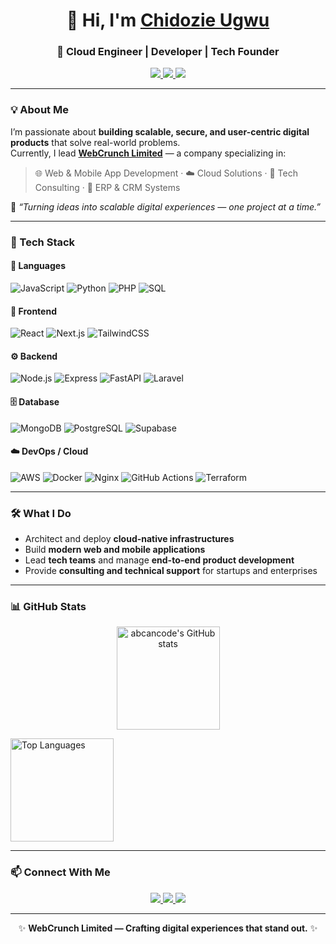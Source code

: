 <!--
**ChidozieUgwu/ChidozieUgwu** — Professional GitHub Profile README
-->

<h1 align="center">👋 Hi, I'm <a href="https://github.com/ChidozieUgwu">Chidozie Ugwu</a></h1>
<h3 align="center">🚀 Cloud Engineer | Developer | Tech Founder</h3>

<p align="center">
  <a href="https://www.linkedin.com/in/chidozie-ugwu-88313178">
    <img src="https://img.shields.io/badge/LinkedIn-Chidozie%20Ugwu-blue?style=flat-square&logo=linkedin">
  </a>
  <a href="mailto:chidozieintech@gmail.com">
    <img src="https://img.shields.io/badge/Email-chidozieintech%40gmail.com-red?style=flat-square&logo=gmail">
  </a>
  <a href="https://github.com/WebCrunchLimited">
    <img src="https://img.shields.io/badge/Organization-WebCrunch%20Limited-%230f387d?style=flat-square&logo=github">
  </a>
</p>

---

### 💡 About Me
I’m passionate about **building scalable, secure, and user-centric digital products** that solve real-world problems.  
Currently, I lead **[WebCrunch Limited](https://github.com/WebCrunchLimited)** — a company specializing in:
> 🌐 Web & Mobile App Development · ☁️ Cloud Solutions · 🧠 Tech Consulting · 💼 ERP & CRM Systems

💬 *“Turning ideas into scalable digital experiences — one project at a time.”*

---

### 🧰 Tech Stack

#### 🚀 Languages
![JavaScript](https://img.shields.io/badge/JavaScript-F7DF1E?style=flat-square&logo=javascript&logoColor=black)
![Python](https://img.shields.io/badge/Python-3776AB?style=flat-square&logo=python&logoColor=white)
![PHP](https://img.shields.io/badge/PHP-777BB4?style=flat-square&logo=php&logoColor=white)
![SQL](https://img.shields.io/badge/SQL-003B57?style=flat-square&logo=postgresql&logoColor=white)

#### 🎨 Frontend
![React](https://img.shields.io/badge/React-20232A?style=flat-square&logo=react&logoColor=61DAFB)
![Next.js](https://img.shields.io/badge/Next.js-000000?style=flat-square&logo=nextdotjs)
![TailwindCSS](https://img.shields.io/badge/TailwindCSS-06B6D4?style=flat-square&logo=tailwind-css&logoColor=white)

#### ⚙️ Backend
![Node.js](https://img.shields.io/badge/Node.js-43853D?style=flat-square&logo=node-dot-js&logoColor=white)
![Express](https://img.shields.io/badge/Express.js-404D59?style=flat-square)
![FastAPI](https://img.shields.io/badge/FastAPI-009688?style=flat-square&logo=fastapi&logoColor=white)
![Laravel](https://img.shields.io/badge/Laravel-FF2D20?style=flat-square&logo=laravel&logoColor=white)

#### 🗄️ Database
![MongoDB](https://img.shields.io/badge/MongoDB-4EA94B?style=flat-square&logo=mongodb&logoColor=white)
![PostgreSQL](https://img.shields.io/badge/PostgreSQL-316192?style=flat-square&logo=postgresql&logoColor=white)
![Supabase](https://img.shields.io/badge/Supabase-3ECF8E?style=flat-square&logo=supabase&logoColor=white)

#### ☁️ DevOps / Cloud
![AWS](https://img.shields.io/badge/AWS-FF9900?style=flat-square&logo=amazonaws&logoColor=white)
![Docker](https://img.shields.io/badge/Docker-2496ED?style=flat-square&logo=docker&logoColor=white)
![Nginx](https://img.shields.io/badge/Nginx-009639?style=flat-square&logo=nginx&logoColor=white)
![GitHub Actions](https://img.shields.io/badge/GitHub%20Actions-2088FF?style=flat-square&logo=githubactions&logoColor=white)
![Terraform](https://img.shields.io/badge/Terraform-623CE4?style=flat-square&logo=terraform&logoColor=white)

---

### 🛠️ What I Do
- Architect and deploy **cloud-native infrastructures**
- Build **modern web and mobile applications**
- Lead **tech teams** and manage **end-to-end product development**
- Provide **consulting and technical support** for startups and enterprises

---

### 📊 GitHub Stats

<p align="center">
  <!-- GitHub Stats -->
  <img 
    src="https://github-readme-stats.vercel.app/api?username=abcancode&show_icons=true&include_all_commits=true&count_private=true&hide_border=true&theme=transparent" 
    alt="abcancode's GitHub stats" 
    height="165" 
  />
  
  <!-- Top Languages (Includes HTML, CSS, SCSS; Hides less relevant ones) -->
  <img 
    src="https://github-readme-stats.vercel.app/api/top-langs/?username=abcancode&layout=compact&langs_count=8&hide=jupyter%20notebook,tsql,batchfile,shell&hide_border=true&theme=transparent" 
    alt="Top Languages" 
    height="165" 
  />
</p>

---

### 📫 Connect With Me
<p align="center">
  <a href="https://www.linkedin.com/in/chidozie-ugwu-88313178">
    <img src="https://img.shields.io/badge/LinkedIn-Connect-blue?style=for-the-badge&logo=linkedin">
  </a>
  <a href="mailto:chidozieintech@gmail.com">
    <img src="https://img.shields.io/badge/Email-Contact%20Me-red?style=for-the-badge&logo=gmail">
  </a>
  <a href="https://github.com/WebCrunchLimited">
    <img src="https://img.shields.io/badge/WebCrunch-Limited-%230f387d?style=for-the-badge&logo=github">
  </a>
</p>

---

<p align="center">
  ✨ <b>WebCrunch Limited — Crafting digital experiences that stand out.</b> ✨
</p>
